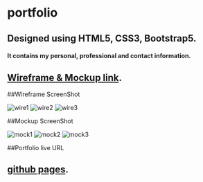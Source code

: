 # portfolio 
## Designed using HTML5, CSS3, Bootstrap5.
#### It contains my personal, professional and contact information.


## [Wireframe & Mockup link](https://www.figma.com/file/a49dw7aCuCqEU5ALXKjVUW/portfolio-wireframe.?node-id=1%3A2).
##Wireframe ScreenShot


![wire1](https://user-images.githubusercontent.com/44707799/182002027-fd8a7b9c-71c0-47a9-9efe-21230ced9981.png)
![wire2](https://user-images.githubusercontent.com/44707799/182002036-b10629c1-dfb1-4c45-b54f-32ce62c8b4b1.png)
![wire3](https://user-images.githubusercontent.com/44707799/182002038-8f0acdf1-fad1-44ad-b305-ebc9250fe36f.png)

##Mockup ScreenShot


![mock1](https://user-images.githubusercontent.com/44707799/182002052-13ffd7dc-7667-4101-ad4c-10d0b321f77e.png)
![mock2](https://user-images.githubusercontent.com/44707799/182002054-e75813cb-cf99-43c3-a229-785962f1f384.png)
![mock3](https://user-images.githubusercontent.com/44707799/182002058-bb5482e8-e11f-4dc1-a01a-e92e60626bd9.png)

##Portfolio live URL
## [github pages](https://manar-olimat.github.io/portfolio/).


